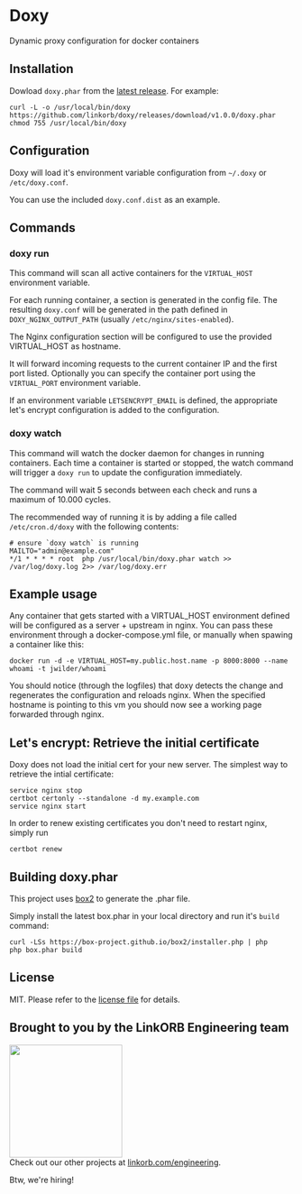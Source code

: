 Doxy
=======================================================

Dynamic proxy configuration for docker containers

## Installation

Dowload `doxy.phar` from the [latest release](https://github.com/linkorb/doxy/releases/latest). For example:

    curl -L -o /usr/local/bin/doxy https://github.com/linkorb/doxy/releases/download/v1.0.0/doxy.phar
    chmod 755 /usr/local/bin/doxy
    
## Configuration

Doxy will load it's environment variable configuration from `~/.doxy` or `/etc/doxy.conf`.

You can use the included `doxy.conf.dist` as an example.

## Commands

### doxy run

This command will scan all active containers for the `VIRTUAL_HOST` environment variable.

For each running container, a section is generated in the config file.
The resulting `doxy.conf` will be generated in the path defined in `DOXY_NGINX_OUTPUT_PATH` (usually `/etc/nginx/sites-enabled`).

The Nginx configuration section will be configured to use the provided VIRTUAL_HOST as hostname.

It will forward incoming requests to the current container IP and the first port listed. Optionally you can specify
the container port using the `VIRTUAL_PORT` environment variable.

If an environment variable `LETSENCRYPT_EMAIL` is defined, the appropriate let's encrypt configuration is added to the configuration.

### doxy watch

This command will watch the docker daemon for changes in running containers.
Each time a container is started or stopped, the watch command will trigger a `doxy run` to update the configuration immediately.

The command will wait 5 seconds between each check and runs a maximum of 10.000 cycles.

The recommended way of running it is by adding a file called `/etc/cron.d/doxy` with the following contents:

    # ensure `doxy watch` is running
    MAILTO="admin@example.com"
    */1 * * * * root  php /usr/local/bin/doxy.phar watch >> /var/log/doxy.log 2>> /var/log/doxy.err
    
## Example usage

Any container that gets started with a VIRTUAL_HOST environment defined will be configured as a server + upstream in nginx.
You can pass these environment through a docker-compose.yml file, or manually when spawing a container like this:

    docker run -d -e VIRTUAL_HOST=my.public.host.name -p 8000:8000 --name whoami -t jwilder/whoami

You should notice (through the logfiles) that doxy detects the change and regenerates the configuration and reloads nginx. 
When the specified hostname is pointing to this vm you should now see a working page forwarded through nginx.

## Let's encrypt: Retrieve the initial certificate

Doxy does not load the initial cert for your new server. The simplest way to retrieve the intial certificate:

    service nginx stop
    certbot certonly --standalone -d my.example.com
    service nginx start

In order to renew existing certificates you don't need to restart nginx, simply run

    certbot renew

## Building doxy.phar

This project uses [box2](https://box-project.github.io/box2/s) to generate the .phar file.

Simply install the latest box.phar in your local directory and run it's `build` command:

    curl -LSs https://box-project.github.io/box2/installer.php | php
    php box.phar build

## License

MIT. Please refer to the [license file](LICENSE) for details.

## Brought to you by the LinkORB Engineering team

<img src="http://www.linkorb.com/d/meta/tier1/images/linkorbengineering-logo.png" width="200px" /><br />
Check out our other projects at [linkorb.com/engineering](http://www.linkorb.com/engineering).

Btw, we're hiring!
